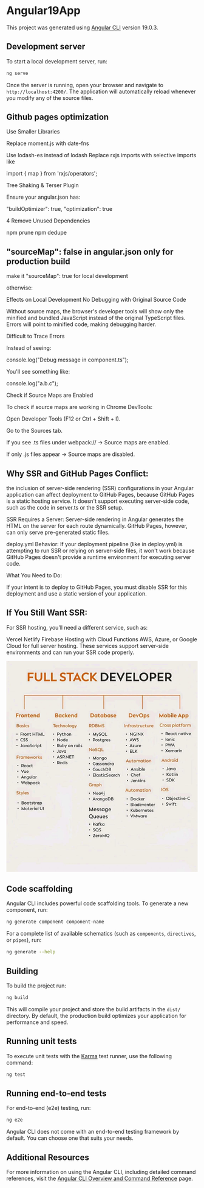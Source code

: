 # Angular19App

This project was generated using [Angular CLI](https://github.com/angular/angular-cli) version 19.0.3.

## Development server

To start a local development server, run:

```bash
ng serve
```

Once the server is running, open your browser and navigate to `http://localhost:4200/`. The application will automatically reload whenever you modify any of the source files.

## Github pages optimization
Use Smaller Libraries

Replace moment.js with date-fns

Use lodash-es instead of lodash
Replace rxjs imports with selective imports like

import { map } from 'rxjs/operators';

Tree Shaking & Terser Plugin

Ensure your angular.json has:

"buildOptimizer": true,
"optimization": true

4️ Remove Unused Dependencies

npm prune
npm dedupe

## "sourceMap": false in angular.json only for production build
make it "sourceMap": true for local development

otherwise:

Effects on Local Development
No Debugging with Original Source Code

Without source maps, the browser's developer tools will show only the minified and bundled JavaScript instead of the original TypeScript files.
Errors will point to minified code, making debugging harder.

Difficult to Trace Errors

Instead of seeing:

console.log("Debug message in component.ts");

You'll see something like:

console.log("a.b.c");

Check if Source Maps are Enabled

To check if source maps are working in Chrome DevTools:

Open Developer Tools (F12 or Ctrl + Shift + I).

Go to the Sources tab.

If you see .ts files under webpack:// → Source maps are enabled.

If only .js files appear → Source maps are disabled.


## Why SSR and GitHub Pages Conflict:

the inclusion of server-side rendering (SSR) configurations in your Angular application can affect deployment to GitHub Pages, because GitHub Pages is a static hosting service. It doesn't support executing server-side code, such as the code in server.ts or the SSR setup.

SSR Requires a Server: Server-side rendering in Angular generates the HTML on the server for each route dynamically. GitHub Pages, however, can only serve pre-generated static files.


deploy.yml Behavior: If your deployment pipeline (like in deploy.yml) is attempting to run SSR or relying on server-side files, it won't work because GitHub Pages doesn't provide a runtime environment for executing server code.

What You Need to Do:

If your intent is to deploy to GitHub Pages, you must disable SSR for this deployment and use a static version of your application.

## If You Still Want SSR:
For SSR hosting, you’ll need a different service, such as:

Vercel
Netlify
Firebase Hosting with Cloud Functions
AWS, Azure, or Google Cloud for full server hosting.
These services support server-side environments and can run your SSR code properly.

![Full-stack roadmap](fullstack.jpg)

## Code scaffolding

Angular CLI includes powerful code scaffolding tools. To generate a new component, run:

```bash
ng generate component component-name
```

For a complete list of available schematics (such as `components`, `directives`, or `pipes`), run:

```bash
ng generate --help
```

## Building

To build the project run:

```bash
ng build
```

This will compile your project and store the build artifacts in the `dist/` directory. By default, the production build optimizes your application for performance and speed.

## Running unit tests

To execute unit tests with the [Karma](https://karma-runner.github.io) test runner, use the following command:

```bash
ng test
```

## Running end-to-end tests

For end-to-end (e2e) testing, run:

```bash
ng e2e
```

Angular CLI does not come with an end-to-end testing framework by default. You can choose one that suits your needs.

## Additional Resources

For more information on using the Angular CLI, including detailed command references, visit the [Angular CLI Overview and Command Reference](https://angular.dev/tools/cli) page.

